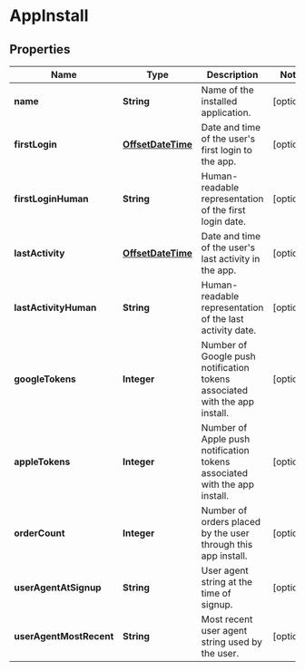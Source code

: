 
# AppInstall

## Properties
Name | Type | Description | Notes
------------ | ------------- | ------------- | -------------
**name** | **String** | Name of the installed application. |  [optional]
**firstLogin** | [**OffsetDateTime**](OffsetDateTime.md) | Date and time of the user&#39;s first login to the app. |  [optional]
**firstLoginHuman** | **String** | Human-readable representation of the first login date. |  [optional]
**lastActivity** | [**OffsetDateTime**](OffsetDateTime.md) | Date and time of the user&#39;s last activity in the app. |  [optional]
**lastActivityHuman** | **String** | Human-readable representation of the last activity date. |  [optional]
**googleTokens** | **Integer** | Number of Google push notification tokens associated with the app install. |  [optional]
**appleTokens** | **Integer** | Number of Apple push notification tokens associated with the app install. |  [optional]
**orderCount** | **Integer** | Number of orders placed by the user through this app install. |  [optional]
**userAgentAtSignup** | **String** | User agent string at the time of signup. |  [optional]
**userAgentMostRecent** | **String** | Most recent user agent string used by the user. |  [optional]



